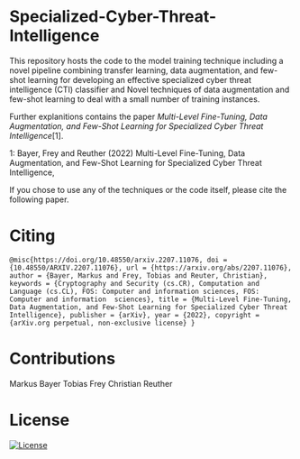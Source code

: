 # Specialized-Cyber-Threat-Intelligence

This repository hosts the code to the model training technique including a novel pipeline combining transfer learning, data augmentation, and few-shot learning for developing an effective specialized cyber threat intelligence (CTI) classifier and Novel techniques of data augmentation and few-shot learning to deal with a small number of training instances.

Further explanitions contains the paper *Multi-Level Fine-Tuning, Data Augmentation, and Few-Shot Learning for Specialized Cyber Threat Intelligence*[1].

1: Bayer, Frey and Reuther (2022) Multi-Level Fine-Tuning, Data Augmentation, and Few-Shot Learning for Specialized Cyber Threat Intelligence,

If you chose to use any of the techniques or the code itself, please cite the following paper.

# Citing

`@misc{https://doi.org/10.48550/arxiv.2207.11076,
  doi = {10.48550/ARXIV.2207.11076},
  url = {https://arxiv.org/abs/2207.11076},
  author = {Bayer, Markus and Frey, Tobias and Reuter, Christian},
  keywords = {Cryptography and Security (cs.CR), Computation and Language (cs.CL), FOS: Computer and information sciences, FOS: Computer and information  sciences},
  title = {Multi-Level Fine-Tuning, Data Augmentation, and Few-Shot Learning for Specialized Cyber Threat Intelligence},
  publisher = {arXiv},
  year = {2022},
  copyright = {arXiv.org perpetual, non-exclusive license}
}
`

# Contributions

Markus Bayer
Tobias Frey
Christian Reuther

# License
[![License](https://img.shields.io/badge/License-BSD_2--Clause-orange.svg)](https://opensource.org/licenses/BSD-2-Clause)
